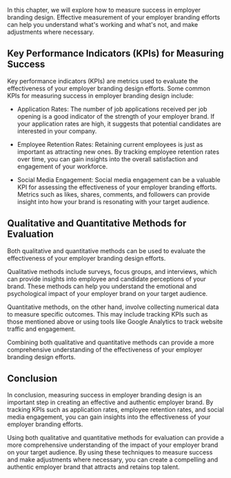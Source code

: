 
In this chapter, we will explore how to measure success in employer branding design. Effective measurement of your employer branding efforts can help you understand what's working and what's not, and make adjustments where necessary.

Key Performance Indicators (KPIs) for Measuring Success
-------------------------------------------------------

Key performance indicators (KPIs) are metrics used to evaluate the effectiveness of your employer branding design efforts. Some common KPIs for measuring success in employer branding design include:

* Application Rates: The number of job applications received per job opening is a good indicator of the strength of your employer brand. If your application rates are high, it suggests that potential candidates are interested in your company.

* Employee Retention Rates: Retaining current employees is just as important as attracting new ones. By tracking employee retention rates over time, you can gain insights into the overall satisfaction and engagement of your workforce.

* Social Media Engagement: Social media engagement can be a valuable KPI for assessing the effectiveness of your employer branding efforts. Metrics such as likes, shares, comments, and followers can provide insight into how your brand is resonating with your target audience.

Qualitative and Quantitative Methods for Evaluation
---------------------------------------------------

Both qualitative and quantitative methods can be used to evaluate the effectiveness of your employer branding design efforts.

Qualitative methods include surveys, focus groups, and interviews, which can provide insights into employee and candidate perceptions of your brand. These methods can help you understand the emotional and psychological impact of your employer brand on your target audience.

Quantitative methods, on the other hand, involve collecting numerical data to measure specific outcomes. This may include tracking KPIs such as those mentioned above or using tools like Google Analytics to track website traffic and engagement.

Combining both qualitative and quantitative methods can provide a more comprehensive understanding of the effectiveness of your employer branding design efforts.

Conclusion
----------

In conclusion, measuring success in employer branding design is an important step in creating an effective and authentic employer brand. By tracking KPIs such as application rates, employee retention rates, and social media engagement, you can gain insights into the effectiveness of your employer branding efforts.

Using both qualitative and quantitative methods for evaluation can provide a more comprehensive understanding of the impact of your employer brand on your target audience. By using these techniques to measure success and make adjustments where necessary, you can create a compelling and authentic employer brand that attracts and retains top talent.

